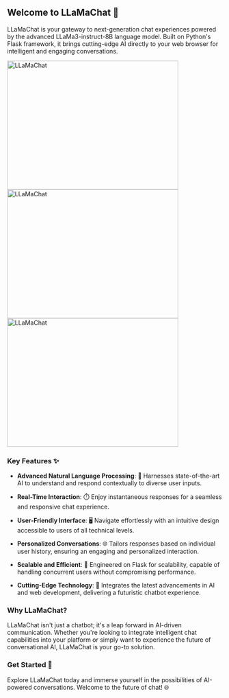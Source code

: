 ## Welcome to LLaMaChat 🤖

LLaMaChat is your gateway to next-generation chat experiences powered by the advanced LLaMa3-instruct-8B language model. Built on Python's Flask framework, it brings cutting-edge AI directly to your web browser for intelligent and engaging conversations.

<img src="https://cdn.jsdelivr.net/gh/ShaohanTian/MyBlog/img/202406132140839.png" alt="LLaMaChat" width="400" height="300">

<img src="https://cdn.jsdelivr.net/gh/ShaohanTian/MyBlog/img/202406132139683.png" alt="LLaMaChat" width="400" height="300">

<img src="https://cdn.jsdelivr.net/gh/ShaohanTian/MyBlog/img/202406132137385.png" alt="LLaMaChat" width="400" height="300">

### Key Features ✨

- **Advanced Natural Language Processing**: 🧠 Harnesses state-of-the-art AI to understand and respond contextually to diverse user inputs.
  
- **Real-Time Interaction**: ⏱️ Enjoy instantaneous responses for a seamless and responsive chat experience.
  
- **User-Friendly Interface**: 🖥️ Navigate effortlessly with an intuitive design accessible to users of all technical levels.
  
- **Personalized Conversations**: 🌐 Tailors responses based on individual user history, ensuring an engaging and personalized interaction.
  
- **Scalable and Efficient**: 🚀 Engineered on Flask for scalability, capable of handling concurrent users without compromising performance.
  
- **Cutting-Edge Technology**: 🔬 Integrates the latest advancements in AI and web development, delivering a futuristic chatbot experience.

### Why LLaMaChat?

LLaMaChat isn't just a chatbot; it's a leap forward in AI-driven communication. Whether you're looking to integrate intelligent chat capabilities into your platform or simply want to experience the future of conversational AI, LLaMaChat is your go-to solution.

### Get Started 🚀

Explore LLaMaChat today and immerse yourself in the possibilities of AI-powered conversations. Welcome to the future of chat! 🌐
